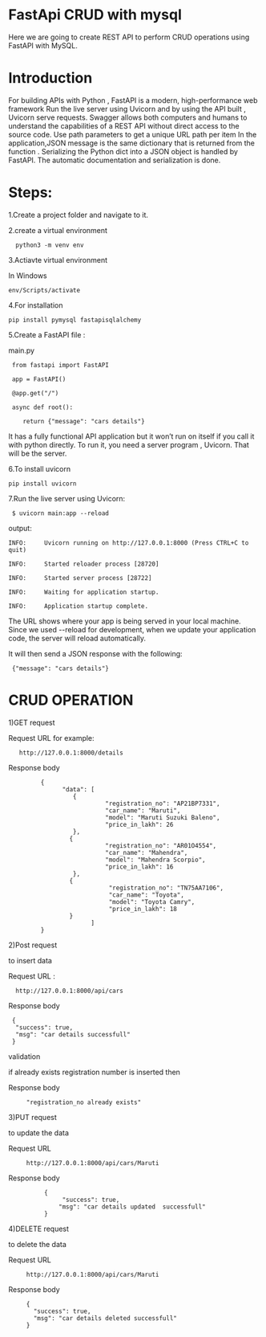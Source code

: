 # FastApi CRUD with mysql
Here we are going to create REST API to perform CRUD operations using FastAPI with MySQL.

# Introduction 

For building APIs with Python , FastAPI is a modern, high-performance web framework 
Run the live server using Uvicorn and by using the API built , Uvicorn serve requests.
Swagger allows both computers and humans to understand the capabilities of a REST API without direct access to the source code.
Use path parameters to get a unique URL path per item
In the application,JSON message is the same dictionary that is returned from the function . 
Serializing the Python dict into a JSON object is handled by  FastAPI. 
The automatic documentation and serialization is done.
 
# Steps:

1.Create a project folder and navigate to it.

2.create a virtual environment 

      python3 -m venv env

3.Actiavte virtual environment 

In Windows


    env/Scripts/activate


4.For installation 

    pip install pymysql fastapisqlalchemy

5.Create a FastAPI file :

main.py

     from fastapi import FastAPI

     app = FastAPI()

     @app.get("/")

     async def root():

        return {"message": "cars details"}
    
    
It has  a fully functional API application but it won’t run on itself if you call it with python directly.
To run it, you need a server program , Uvicorn. That will be the server.

6.To install uvicorn 


    pip install uvicorn 


7.Run the live server using Uvicorn:

     $ uvicorn main:app --reload

output:

    INFO:     Uvicorn running on http://127.0.0.1:8000 (Press CTRL+C to quit)

    INFO:     Started reloader process [28720]

    INFO:     Started server process [28722]

    INFO:     Waiting for application startup.

    INFO:     Application startup complete.


The URL shows where your app is being served in your local machine. Since we used --reload for development, when we update your application code,
the server will reload automatically.

 It will then send a JSON response with the following:

     {"message": "cars details"}

# CRUD OPERATION 

1)GET request

Request URL for example:

       http://127.0.0.1:8000/details

Response body


             {
                   "data": [
                      {
                               "registration_no": "AP21BP7331",
                               "car_name": "Maruti",
                               "model": "Maruti Suzuki Baleno",
                               "price_in_lakh": 26
                      },
                     {
                               "registration_no": "AR01O4554",
                               "car_name": "Mahendra",
                               "model": "Mahendra Scorpio",
                               "price_in_lakh": 16
                      },
                     {
                                "registration_no": "TN75AA7106",
                                "car_name": "Toyota",
                                "model": "Toyota Camry",
                                "price_in_lakh": 18
                     }
                           ]
             }

2)Post request 

to insert data

Request URL :

      http://127.0.0.1:8000/api/cars

Response body

     {
      "success": true,
      "msg": "car details successfull"
     }

validation
 
 if already exists registration number is inserted then
 
 Response body
 
         "registration_no already exists"

 
3)PUT request 

to update the data

Request URL

         http://127.0.0.1:8000/api/cars/Maruti
	
Response body

              {
                   "success": true,
                  "msg": "car details updated  successfull"
              }

4)DELETE request 

to delete the data 

Request URL

         http://127.0.0.1:8000/api/cars/Maruti

Response body

         {
           "success": true,
           "msg": "car details deleted successfull"
         }



